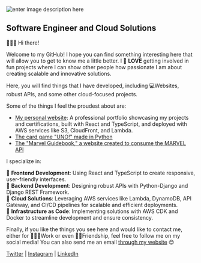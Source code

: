 ![enter image description here](https://res.cloudinary.com/arnaldo10cisne/image/upload/v1629248596/Captura_vzuuca.png)

## Software Engineer and Cloud Solutions  
🙋🏻‍♂️ Hi there!  

Welcome to my GitHub! I hope you can find something interesting here that will allow you to get to know me a little better. I 💙 **LOVE** getting involved in fun projects where I can show other people how passionate I am about creating scalable and innovative solutions.  

Here, you will find things that I have developed, including 💻Websites, robust APIs, and some other cloud-focused projects.  

Some of the things I feel the proudest about are:  

- [My personal website](https://github.com/arnaldo10cisne/arnaldo10cisne.github.io): A professional portfolio showcasing my projects and certifications, built with React and TypeScript, and deployed with AWS services like S3, CloudFront, and Lambda.  
- [The card game "UNO!" made in Python](https://github.com/arnaldo10cisne/UNO-in-python-terminal)  
- [The "Marvel Guidebook," a website created to consume the MARVEL API](https://github.com/arnaldo10cisne/MARVEL_API_PROJECT)  

I specialize in:  

🔹 **Frontend Development**: Using React and TypeScript to create responsive, user-friendly interfaces.  
🔹 **Backend Development**: Designing robust APIs with Python-Django and Django REST Framework.  
🔹 **Cloud Solutions**: Leveraging AWS services like Lambda, DynamoDB, API Gateway, and CI/CD pipelines for scalable and efficient deployments.  
🔹 **Infrastructure as Code**: Implementing solutions with AWS CDK and Docker to streamline development and ensure consistency.  

Finally, if you like the things you see here and would like to contact me, either for 👨🏻‍💼Work or even 🙌🏻Friendship, feel free to follow me on my social media! You can also send me an email [through my website](https://www.arnaldocisneros.com/contact) 😊  

[Twitter](https://twitter.com/arnaldo10cisne) | [Instagram](https://www.instagram.com/arnaldo10cisne/) | [LinkedIn](https://www.linkedin.com/in/arnaldo10cisne/)  
